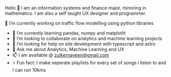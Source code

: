 Hello 👋
I am an information systems and finance major, minoring in mathematics. I am also a self taught UX designer and programmer. 

🔭 I’m currently working on traffic flow modelling using python libraries
- 🌱 I’m currently learning pandas, numpy and matplotlit
- 👯 I’m looking to collaborate on analytics and machine learning projects
- 🤔 I’m looking for help on site development with typescript and astro
- 💬 Ask me about Analytics, Machine Learning and UX
- 📫 I am available @ zulkernayeen@gmail.com
- ⚡ Fun fact: I make seperate playlists for every set of songs i listen to and I can run 10kms

